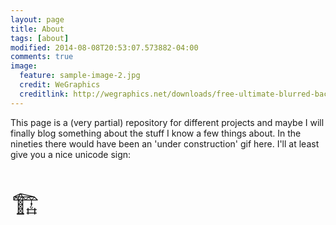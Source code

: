```yaml
---
layout: page
title: About
tags: [about]
modified: 2014-08-08T20:53:07.573882-04:00
comments: true
image:
  feature: sample-image-2.jpg
  credit: WeGraphics
  creditlink: http://wegraphics.net/downloads/free-ultimate-blurred-background-pack/
---
```


This page is a (very partial) repository for different projects and maybe I
will finally blog something about the stuff I know a few things
about. In the nineties there would have been an 'under construction' gif here.
I'll at least give you a nice unicode sign:

<p style="font-size:3em">&#127959;</p>
